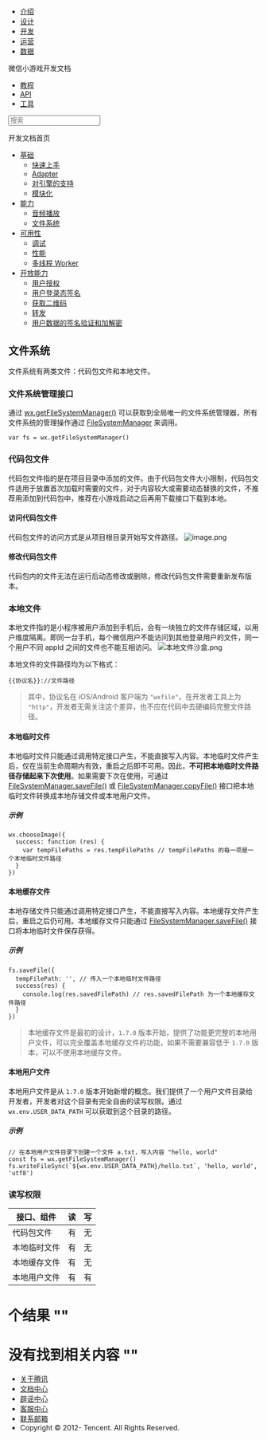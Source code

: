 <div class="book with-summary">

<div class="head">

<div class="head_box">

# [](javascript:; "_('微信公众平台 小程序')")

<div class="header_ctrls">

*   [介绍](https://mp.weixin.qq.com/debug/wxadoc/introduction/index.html)
*   [设计](https://mp.weixin.qq.com/debug/wxadoc/design/index.html)
*   [开发](https://mp.weixin.qq.com/debug/wxadoc/dev/index.html)
*   [运营](https://mp.weixin.qq.com/debug/wxadoc/product/index.html)
*   [数据](https://mp.weixin.qq.com/debug/wxadoc/analysis/index.html)

</div>

</div>

</div>

<div class="sub_nav_box">

<div class="sub_nav_inner">

<div class="book-summary-opr" id="js-book-summary-opr"><a class="book-summary-btn"></a></div>

<div class="top_sub_nav">

<div class="top_title_wap"><span class="icon_title icon_dev"></span>

微信小游戏开发文档

</div>

*   [教程](../../index.html)
*   [API](../../document/render/canvas/wx.createCanvas.html)
*   [工具](../../devtools/devtools.html)

</div>

<div id="book-search-input" role="search">

<form><label for="search-input" class="search-icon" id="js-search-icon"></label><input type="text" id="search-input" name="search-input" placeholder="搜索"> </form>

</div>

</div>

</div>

<div class="book-summary">

<div class="book-summary-home" id="js-summary-home"><a><span class="icon_home_s icon_dev"></span><span class="s_title_2">开发文档首页</span></a></div>

<nav role="navigation">

*   [基础](../../index.html)
    *   [快速上手](../../index.html)
    *   [Adapter](../base/adapter.html)
    *   [对引擎的支持](../base/engine.html)
    *   [模块化](../base/module.html)
*   [能力](audio.html)
    *   [音频播放](audio.html)
    *   [文件系统](file-system.html)
*   [可用性](../usability/debug.html)
    *   [调试](../usability/debug.html)
    *   [性能](../usability/performance.html)
    *   [多线程 Worker](../usability/worker.html)
*   [开放能力](../open-ability/authorize.html)
    *   [用户授权](../open-ability/authorize.html)
    *   [用户登录态签名](../open-ability/http-signature.html)
    *   [获取二维码](../open-ability/qrcode.html)
    *   [转发](../open-ability/share.html)
    *   [用户数据的签名验证和加解密](../open-ability/signature.html)

</nav>

</div>

<div class="book-body">

<div class="body-inner">

<div class="page-wrapper" tabindex="-1" role="main">

<div class="page-inner">

<div id="book-search-results">

<div class="search-noresults">

<section class="normal markdown-section">

## 文件系统

文件系统有两类文件：代码包文件和本地文件。

### 文件系统管理接口

通过 [wx.getFileSystemManager()](../../document/file/wx.getFileSystemManager.html) 可以获取到全局唯一的文件系统管理器，所有文件系统的管理操作通过 [FileSystemManager](../../document/file/FileSystemManager.html) 来调用。

    var fs = wx.getFileSystemManager()

### 代码包文件

代码包文件指的是在项目目录中添加的文件。由于代码包文件大小限制，代码包文件适用于放置首次加载时需要的文件，对于内容较大或需要动态替换的文件，不推荐用添加到代码包中，推荐在小游戏启动之后再用下载接口下载到本地。

#### 访问代码包文件

代码包文件的访问方式是从项目根目录开始写文件路径。 ![image.png](../images/code-package.png)

#### 修改代码包文件

代码包内的文件无法在运行后动态修改或删除，修改代码包文件需要重新发布版本。

### 本地文件

本地文件指的是小程序被用户添加到手机后，会有一块独立的文件存储区域，以用户维度隔离。即同一台手机，每个微信用户不能访问到其他登录用户的文件，同一个用户不同 appId 之间的文件也不能互相访问。 ![本地文件沙盒.png](../images/file-sandbox.png)

本地文件的文件路径均为以下格式：

    {{协议名}}://文件路径

> 其中，协议名在 iOS/Android 客户端为 `"wxfile"`，在开发者工具上为 `"http"`，开发者无需关注这个差异，也不应在代码中去硬编码完整文件路径。

#### 本地临时文件

本地临时文件只能通过调用特定接口产生，不能直接写入内容。本地临时文件产生后，仅在当前生命周期内有效，重启之后即不可用。因此，**不可把本地临时文件路径存储起来下次使用**。如果需要下次在使用，可通过 [FileSystemManager.saveFile()](../../document/file/FileSystemManager.saveFile.html) 或 [FileSystemManager.copyFile()](../../document/file/FileSystemManager.copyFile.html) 接口把本地临时文件转换成本地存储文件或本地用户文件。

##### 示例

    wx.chooseImage({
      success: function (res) {
        var tempFilePaths = res.tempFilePaths // tempFilePaths 的每一项是一个本地临时文件路径
      }
    })

#### 本地缓存文件

本地存储文件只能通过调用特定接口产生，不能直接写入内容。本地缓存文件产生后，重启之后仍可用。本地缓存文件只能通过 [FileSystemManager.saveFile()](../../document/file/FileSystemManager.saveFile.html) 接口将本地临时文件保存获得。

##### 示例

    fs.saveFile({
      tempFilePath: '', // 传入一个本地临时文件路径
      success(res) {
        console.log(res.savedFilePath) // res.savedFilePath 为一个本地缓存文件路径
      }
    })

> 本地缓存文件是最初的设计，`1.7.0` 版本开始，提供了功能更完整的本地用户文件，可以完全覆盖本地缓存文件的功能，如果不需要兼容低于 `1.7.0` 版本，可以不使用本地缓存文件。

#### 本地用户文件

本地用户文件是从 `1.7.0` 版本开始新增的概念。我们提供了一个用户文件目录给开发者，开发者对这个目录有完全自由的读写权限。通过 `wx.env.USER_DATA_PATH` 可以获取到这个目录的路径。

##### 示例

    // 在本地用户文件目录下创建一个文件 a.txt，写入内容 "hello, world"
    const fs = wx.getFileSystemManager()
    fs.writeFileSync(`${wx.env.USER_DATA_PATH}/hello.txt`, 'hello, world', 'utf8')

### 读写权限

<table>

<thead>

<tr>

<th>接口、组件</th>

<th>读</th>

<th>写</th>

</tr>

</thead>

<tbody>

<tr>

<td>代码包文件</td>

<td>有</td>

<td>无</td>

</tr>

<tr>

<td>本地临时文件</td>

<td>有</td>

<td>无</td>

</tr>

<tr>

<td>本地缓存文件</td>

<td>有</td>

<td>无</td>

</tr>

<tr>

<td>本地用户文件</td>

<td>有</td>

<td>有</td>

</tr>

</tbody>

</table>

</section>

</div>

<div class="search-results">

<div class="has-results">

# <span class="search-results-count"></span>个结果 "<span class="search-query"></span>"

</div>

<div class="no-results">

# 没有找到相关内容 "<span class="search-query"></span>"

</div>

</div>

</div>

</div>

</div>

<div class="foot" id="footer">

*   [关于腾讯](http://www.tencent.com/zh-cn/index.shtml)
*   [文档中心](https://mp.weixin.qq.com/debug/wxadoc/introduction/index.html?t=1484641676&)
*   [辟谣中心](https://mp.weixin.qq.com/cgi-bin/opshowpage?action=dispelinfo&lang=zh_CN&begin=1&count=9&)
*   [客服中心](http://kf.qq.com/faq/120911VrYVrA1509086vyumm.html)
*   [联系邮箱](mailto:weixinmp@qq.com)
*   Copyright © 2012-<span id="s_copyright_year"></span> Tencent. All Rights Reserved.

</div>

</div>

[](audio.html)[](../usability/debug.html)</div>

</div>